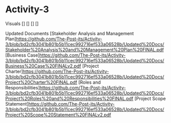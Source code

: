 # Activity-3

Visuals
[]
[]
[]
[]

Updated Documents
[Stakeholder Analysis and Management Plan]https://github.com/The-Post-its/Activity-3/blob/bd2cfb3041b801b5b11cec992716ef533a06528b/Updated%20Docs/Stakeholder%20Analysis%20and%20Management%20Plan%20FINAL.pdf
[Business Case]https://github.com/The-Post-its/Activity-3/blob/bd2cfb3041b801b5b11cec992716ef533a06528b/Updated%20Docs/Business%20Case%20FINALv2.pdf
[Project Charter]https://github.com/The-Post-its/Activity-3/blob/bd2cfb3041b801b5b11cec992716ef533a06528b/Updated%20Docs/Project%20Charter%20FINAL.pdf
[Roles and Responsibilities]https://github.com/The-Post-its/Activity-3/blob/bd2cfb3041b801b5b11cec992716ef533a06528b/Updated%20Docs/Project%20Roles%20and%20Responsibilities%20FINAL.pdf
[Project Scope Statement]https://github.com/The-Post-its/Activity-3/blob/bd2cfb3041b801b5b11cec992716ef533a06528b/Updated%20Docs/Project%20Scope%20Statement%20FINALv2.pdf
